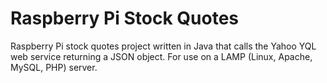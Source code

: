 # Raspberry Pi Stock Quotes
Raspberry Pi stock quotes project written in Java that calls the Yahoo YQL web service returning a JSON object.
For use on a LAMP (Linux, Apache, MySQL, PHP) server.
